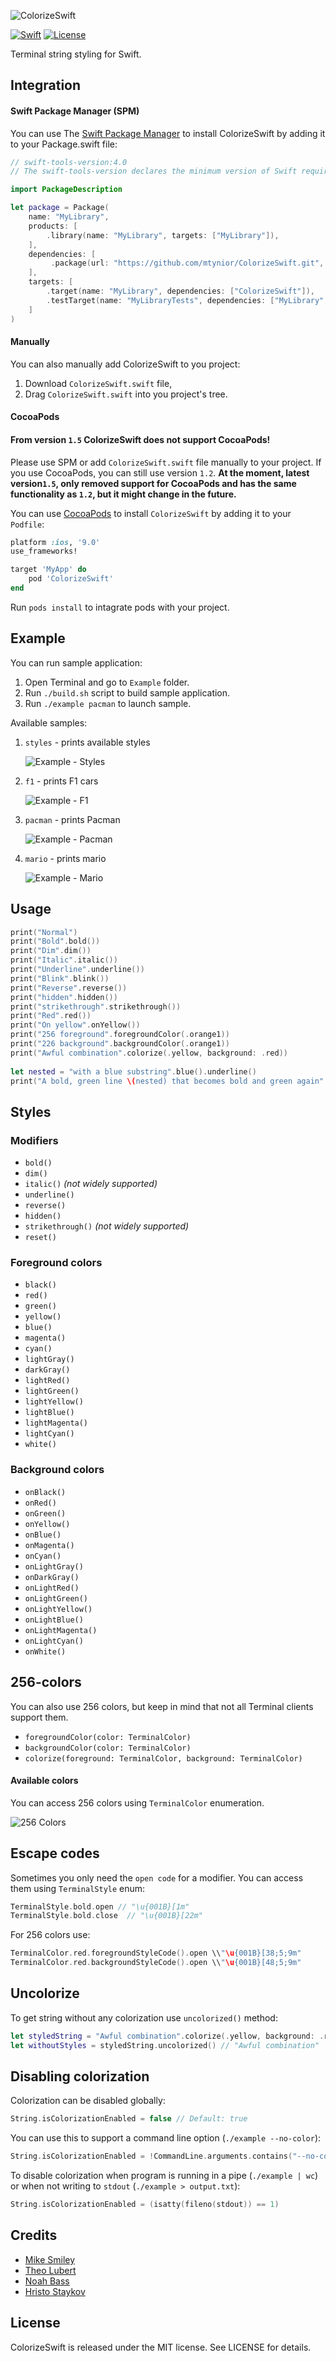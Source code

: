 ![ColorizeSwift](Assets/logo.png)

[![Swift](https://img.shields.io/badge/language-Swift-orange.svg?style=flat)](https://developer.apple.com/swift/)
[![License](https://img.shields.io/badge/license-MIT-blue.svg)](https://github.com/mtynior/ColorizeSwift/blob/master/LICENSE.md) 

Terminal string styling for Swift.

## Integration

#### Swift Package Manager (SPM)
You can use The [Swift Package Manager](https://swift.org/package-manager/) to install ColorizeSwift by adding it to your Package.swift file:

```swift
// swift-tools-version:4.0
// The swift-tools-version declares the minimum version of Swift required to build this package.

import PackageDescription

let package = Package(
    name: "MyLibrary",
    products: [
        .library(name: "MyLibrary", targets: ["MyLibrary"]),
    ],
    dependencies: [
         .package(url: "https://github.com/mtynior/ColorizeSwift.git", from: "1.5.0"),
    ],
    targets: [
        .target(name: "MyLibrary", dependencies: ["ColorizeSwift"]),
        .testTarget(name: "MyLibraryTests", dependencies: ["MyLibrary", "ColorizeSwift"]),
    ]
)
```

#### Manually
You can also manually add ColorizeSwift to you project:

1. Download `ColorizeSwift.swift` file,
2. Drag `ColorizeSwift.swift` into you project's tree.


#### CocoaPods

#### From version `1.5` ColorizeSwift does not support CocoaPods!
Please use SPM or add `ColorizeSwift.swift` file  manually to your project. 
If you use CocoaPods, you can still use version `1.2`.  **At the moment, latest version`1.5`, only removed support for CocoaPods and has the same functionality as `1.2`, but it might change in the future.** 

You can use [CocoaPods](http://cocoapods.org/) to install `ColorizeSwift` by adding it to your `Podfile`:

```ruby
platform :ios, '9.0'
use_frameworks!

target 'MyApp' do
	pod 'ColorizeSwift'
end
```
Run `pods install` to intagrate pods with your project.


## Example
You can run sample application:

1. Open Terminal and go to `Example` folder.
2. Run `./build.sh` script to build sample application.
3. Run `./example pacman` to launch sample.

Available samples:

1. `styles` - prints available styles 

	![Example - Styles](Assets/styles.png)

2. `f1` - prints F1 cars

	![Example - F1](Assets/f1.png)
	
3. `pacman` - prints Pacman

	![Example - Pacman](Assets/pacman.png)

4. `mario` - prints mario

	![Example - Mario](Assets/mario.png)

## Usage
```swift
print("Normal")
print("Bold".bold())
print("Dim".dim())
print("Italic".italic())
print("Underline".underline())
print("Blink".blink())
print("Reverse".reverse())
print("hidden".hidden())
print("strikethrough".strikethrough())
print("Red".red())
print("On yellow".onYellow())
print("256 foreground".foregroundColor(.orange1))
print("226 background".backgroundColor(.orange1))
print("Awful combination".colorize(.yellow, background: .red))
    
let nested = "with a blue substring".blue().underline()
print("A bold, green line \(nested) that becomes bold and green again".green().bold())
```

## Styles

### Modifiers

- `bold()`
- `dim()`
- `italic()` *(not widely supported)*
- `underline()`
- `reverse()`
- `hidden()`
- `strikethrough()` *(not widely supported)*
- `reset()`

### Foreground colors

- `black()`
- `red()`
- `green()`
- `yellow()`
- `blue()`
- `magenta()`
- `cyan()`
- `lightGray()`
- `darkGray()`
- `lightRed()`
- `lightGreen()`
- `lightYellow()`
- `lightBlue()`
- `lightMagenta()`
- `lightCyan()`
- `white()`

### Background colors

- `onBlack()`
- `onRed()`
- `onGreen()`
- `onYellow()`
- `onBlue()`
- `onMagenta()`
- `onCyan()`
- `onLightGray()`
- `onDarkGray()`
- `onLightRed()`
- `onLightGreen()`
- `onLightYellow()`
- `onLightBlue()`
- `onLightMagenta()`
- `onLightCyan()`
- `onWhite()`


## 256-colors
You can also use 256 colors, but keep in mind that not all Terminal clients support them.

- `foregroundColor(color: TerminalColor)`
- `backgroundColor(color: TerminalColor)`
- `colorize(foreground: TerminalColor, background: TerminalColor)`

#### Available colors

You can access 256 colors using `TerminalColor` enumeration.

![256 Colors](Assets/256Colors.png)

## Escape codes
Sometimes you only need the `open code` for a modifier. You can access them using `TerminalStyle` enum:

```swift
TerminalStyle.bold.open // "\u{001B}[1m"
TerminalStyle.bold.close  // "\u{001B}[22m"
```

For 256 colors use:

```swift
TerminalColor.red.foregroundStyleCode().open \\"\u{001B}[38;5;9m"
TerminalColor.red.backgroundStyleCode().open \\"\u{001B}[48;5;9m"
```

## Uncolorize

To get string without any colorization use `uncolorized()` method:
```swift
let styledString = "Awful combination".colorize(.yellow, background: .red) // \u{001B}[48;5;9m\u{001B}[38;5;11mAwful combination\u{001B}[0m\u{001B}[48;5;9m\u{001B}[0m
let withoutStyles = styledString.uncolorized() // "Awful combination"
```

## Disabling colorization

Colorization can be disabled globally:

```swift
String.isColorizationEnabled = false // Default: true
```

You can use this to support a command line option (`./example --no-color`):
```swift
String.isColorizationEnabled = !CommandLine.arguments.contains("--no-color")
```
To disable colorization when program is running in a pipe (`./example | wc`) or when not writing to `stdout` (`./example > output.txt`):
```swift
String.isColorizationEnabled = (isatty(fileno(stdout)) == 1)
```


## Credits

- [Mike Smiley](https://github.com/msmiley)
- [Theo Lubert](https://github.com/theo-lubert) 
- [Noah Bass](https://github.com/noahbass)
- [Hristo Staykov](https://github.com/hristost)

## License

ColorizeSwift is released under the MIT license. See LICENSE for details.
